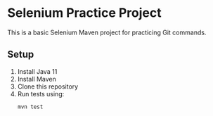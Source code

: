 # Selenium Practice Project

This is a basic Selenium Maven project for practicing Git commands.

## Setup

1. Install Java 11
2. Install Maven
3. Clone this repository
4. Run tests using:
   ```sh
   mvn test
   ```
